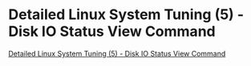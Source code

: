 # Detailed Linux System Tuning (5) - Disk IO Status View Command
[Detailed Linux System Tuning (5) - Disk IO Status View Command](https://aiwithcloud.com/2022/09/19/detailed_linux_system_tuning_5___disk_io_status_view_command/)